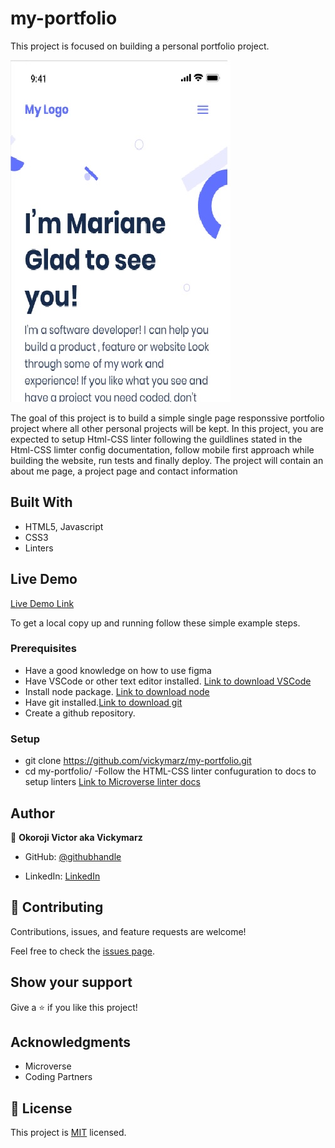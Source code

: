 # my-portfolio

This project is focused on building a personal portfolio project.

![screenshot](./assets/images/screenshot.jpg)

The goal of this project is to build a simple single page responssive portfolio project where all other personal projects will be kept. In this project, you are expected to setup Html-CSS linter following the guildlines stated in the Html-CSS limter config documentation, follow mobile first approach while building the website, run tests and finally deploy.
The project will contain an about me page, a project page and contact information

## Built With

- HTML5, Javascript
- CSS3
- Linters

## Live Demo

[Live Demo Link](https://victorokoroji.netlify.app/)

To get a local copy up and running follow these simple example steps.

### Prerequisites
- Have a good knowledge on how to use figma
- Have VSCode or other text editor installed. [Link to download VSCode](https://code.visualstudio.com/download)
- Install node package. [Link to download node](https://nodejs.org/en/download/)
- Have git installed.[Link to download git](https://git-scm.com/downloads)
- Create a github repository.

### Setup
- git clone https://github.com/vickymarz/my-portfolio.git
- cd my-portfolio/
-Follow the HTML-CSS linter confuguration to docs to setup linters [Link to Microverse linter docs](https://github.com/microverseinc/linters-config/tree/master/html-css)

## Author

👤 **Okoroji Victor aka Vickymarz**

- GitHub: [@githubhandle](https://github.com/vickymarz)

- LinkedIn: [LinkedIn](https://www.linkedin.com/in/okoroji-victor-ebube-8791741a0)


## 🤝 Contributing

Contributions, issues, and feature requests are welcome!

Feel free to check the [issues page](../../issues/).

## Show your support

Give a ⭐️ if you like this project!

## Acknowledgments

- Microverse
- Coding Partners

## 📝 License

This project is [MIT](./MIT.md) licensed.
